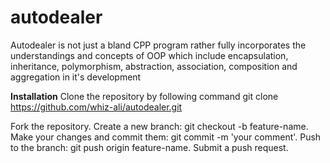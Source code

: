 # autodealer
Autodealer is not just a bland CPP program rather fully incorporates the understandings and concepts of OOP which include encapsulation, inheritance, polymorphism, abstraction, association, composition and aggregation in it's development 

**Installation** 
Clone the repository by following command git clone https://github.com/whiz-ali/autodealer.git

Fork the repository. Create a new branch: git checkout -b feature-name. Make your changes and commit them: git commit -m 'your comment'. Push to the branch: git push origin feature-name. Submit a push request.
